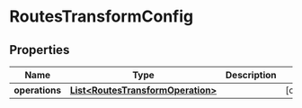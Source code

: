 

# RoutesTransformConfig


## Properties

| Name | Type | Description | Notes |
|------------ | ------------- | ------------- | -------------|
|**operations** | [**List&lt;RoutesTransformOperation&gt;**](RoutesTransformOperation.md) |  |  [optional] |



